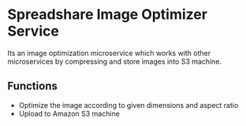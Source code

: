 # Spreadshare Image Optimizer Service
Its an image optimization microservice which works with other microservices by compressing and store images into S3 machine.

## Functions

- Optimize the image according to given dimensions and aspect ratio
- Upload to Amazon S3 machine
